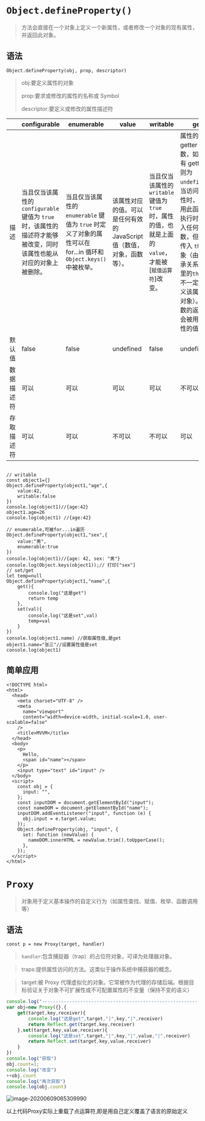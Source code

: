 # `Object.defineProperty()` 

>  方法会直接在一个对象上定义一个新属性，或者修改一个对象的现有属性，并返回此对象。

## 语法

```
Object.defineProperty(obj, prop, descriptor)
```

> obj:要定义属性的对象
>
> prop:要求或修改的属性的名称或 Symbol
>
> descriptor:要定义或修改的属性描述符

|            | configurable                                                                                                       | enumerable                                                                                                      | value                                                                  | writable                                                                                                 | get                                                                                                                                                                                                                         | set                                                                                                                                                           |
| ---------- | ------------------------------------------------------------------------------------------------------------------ | --------------------------------------------------------------------------------------------------------------- | ---------------------------------------------------------------------- | -------------------------------------------------------------------------------------------------------- | --------------------------------------------------------------------------------------------------------------------------------------------------------------------------------------------------------------------------- | ------------------------------------------------------------------------------------------------------------------------------------------------------------- |
| 描述       | 当且仅当该属性的 `configurable` 键值为 `true` 时，该属性的描述符才能够被改变，同时该属性也能从对应的对象上被删除。 | 当且仅当该属性的 `enumerable` 键值为 `true` 时定义了对象的属性可以在 for...in 循环和 `Object.keys()` 中被枚举。 | 该属性对应的值。可以是任何有效的 JavaScript 值（数值，对象，函数等）。 | 当且仅当该属性的 `writable` 键值为 `true` 时，属性的值，也就是上面的 `value`，才能被[`赋值运算符`]改变。 | 属性的 getter 函数，如果没有 getter，则为 `undefined`。当访问该属性时，会调用此函数。执行时不传入任何参数，但是会传入 `this` 对象（由于继承关系，这里的`this`并不一定是定义该属性的对象）。该函数的返回值会被用作属性的值。 | 属性的 setter 函数，如果没有 setter，则为 `undefined`。当属性值被修改时，会调用此函数。该方法接受一个参数（也就是被赋予的新值），会传入赋值时的 `this` 对象。 |
| 默认值     | false                                                                                                              | false                                                                                                           | undefined                                                              | false                                                                                                    | undefined                                                                                                                                                                                                                   | undefined                                                                                                                                                     |
| 数据描述符 | 可以                                                                                                               | 可以                                                                                                            | 可以                                                                   | 可以                                                                                                     | 不可以                                                                                                                                                                                                                      | 不可以                                                                                                                                                        |
| 存取描述符 | 可以                                                                                                               | 可以                                                                                                            | 不可以                                                                 | 不可以                                                                                                   | 可以                                                                                                                                                                                                                        | 可以                                                                                                                                                          |

```

// writable
const object1={}
Object.defineProperty(object1,"age",{
    value:42,
    writable:false
})
console.log(object1)//{age:42}
object1.age=26
console.log(object1) //{age:42}

// enumerable,可被for...in遍历
Object.defineProperty(object1,"sex",{
    value:"男",
    enumerable:true
})
console.log(object1)//{age: 42, sex: "男"}
console.log(Object.keys(object1));// 打印["sex"]
// set/get
let temp=null
Object.defineProperty(object1,"name",{
    get(){
        console.log("这是get")
        return temp
    },
    set(val){
        console.log("这是set",val)
        temp=val
    }
})
console.log(object1.name) //获取属性值,是get
object1.name="张三"//设置属性值是set
console.log(object1)
```



## 简单应用

```
<!DOCTYPE html>
<html>
  <head>
    <meta charset="UTF-8" />
    <meta
      name="viewport"
      content="width=device-width, initial-scale=1.0, user-scalable=false"
    />
    <title>MVVM</title>
  </head>
  <body>
    <p>
      Hello,
      <span id="name"></span>
    </p>
    <input type="text" id="input" />
  </body>
  <script>
    const obj = {
      input: "",
    };
    const inputDOM = document.getElementById("input");
    const nameDOM = document.getElementById("name");
    inputDOM.addEventListener("input", function (e) {
      obj.input = e.target.value;
    });
    Object.defineProperty(obj, "input", {
      set: function (newValue) {
        nameDOM.innerHTML = newValue.trim().toUpperCase();
      },
    });
  </script>
</html>
```



# `Proxy`

> 对象用于定义基本操作的自定义行为（如属性查找、赋值、枚举、函数调用等）

## 语法

```
const p = new Proxy(target, handler)
```

> `handler`:包含捕捉器（trap）的占位符对象，可译为处理器对象。

> traps:提供属性访问的方法。这类似于操作系统中捕获器的概念。

> target:被 Proxy 代理虚拟化的对象。它常被作为代理的存储后端。根据目标验证关于对象不可扩展性或不可配置属性的不变量（保持不变的语义）

```javascript
console.log("-----------------------------------------------------------")
var obj=new Proxy({},{
    get(target,key,receiver){
        console.log("这是get",target,"|",key,"|",receiver)
        return Reflect.get(target,key,receiver)
    },set(target,key,value,receiver){
        console.log("这是set",target,"|",key,"|",value,"|",receiver)
        return Reflect.set(target,key,value,receiver)
    }
})
console.log("获取")
obj.count=1;
console.log("改变")
++obj.count
console.log("再次获取")
console.log(obj.count)
```



![image-20200609065309990](https://gitee.com/UvDream/images/raw/master/images/20200609065312.png)

以上代码Proxy实际上重载了点运算符,即是用自己定义覆盖了语言的原始定义